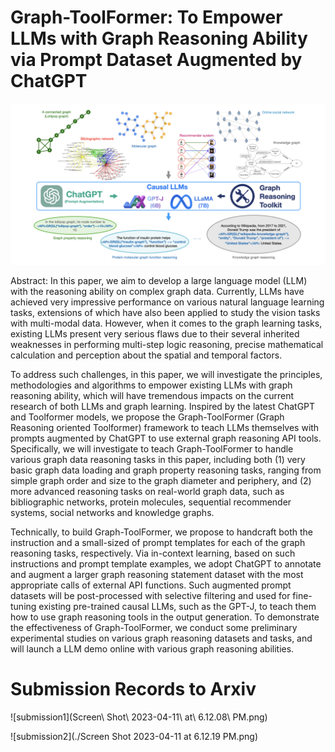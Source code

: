 # Graph-ToolFormer: To Empower LLMs with Graph Reasoning Ability via Prompt Dataset Augmented by ChatGPT

![framework](./framework.png)

Abstract: In this paper, we aim to develop a large language model (LLM) with the reasoning ability on complex graph data. Currently, LLMs have achieved very impressive performance on various natural language learning tasks, extensions of which have also been applied to study the vision tasks with multi-modal data. However, when it comes to the graph learning tasks, existing LLMs present very serious flaws due to their several inherited weaknesses in performing multi-step logic reasoning, precise mathematical calculation and perception about the spatial and temporal factors.

To address such challenges, in this paper, we will investigate the principles, methodologies and algorithms to empower existing LLMs with graph reasoning ability, which will have tremendous impacts on the current research of both LLMs and graph learning. Inspired by the latest ChatGPT and Toolformer models, we propose the Graph-ToolFormer (Graph Reasoning oriented Toolformer) framework to teach LLMs themselves with prompts augmented by ChatGPT to use external graph reasoning API tools. Specifically, we will investigate to teach Graph-ToolFormer to handle various graph data reasoning tasks in this paper, including both (1) very basic graph data loading and graph property reasoning tasks, ranging from simple graph order and size to the graph diameter and periphery, and (2) more advanced reasoning tasks on real-world graph data, such as bibliographic networks, protein molecules, sequential recommender systems, social networks and knowledge graphs. 

Technically, to build Graph-ToolFormer, we propose to handcraft both the instruction and a small-sized of prompt templates for each of the graph reasoning tasks, respectively. Via in-context learning, based on such instructions and prompt template examples, we adopt ChatGPT to annotate and augment a larger graph reasoning statement dataset with the most appropriate calls of external API functions. Such augmented prompt datasets will be post-processed with selective filtering and used for fine-tuning existing pre-trained causal LLMs, such as the GPT-J, to teach them how to use graph reasoning tools in the output generation. To demonstrate the effectiveness of Graph-ToolFormer, we conduct some preliminary experimental studies on various graph reasoning datasets and tasks, and will launch a LLM demo online with various graph reasoning abilities.

# Submission Records to Arxiv

![submission1](Screen\ Shot\ 2023-04-11\ at\ 6.12.08\ PM.png)

![submission2](./Screen Shot 2023-04-11 at 6.12.19 PM.png)
